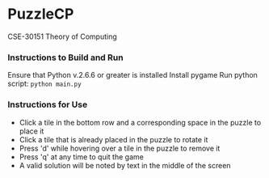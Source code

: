 # PuzzleCP
CSE-30151 Theory of Computing

### Instructions to Build and Run
Ensure that Python v.2.6.6 or greater is installed
Install pygame
Run python script: `python main.py`

### Instructions for Use  
- Click a tile in the bottom row and a corresponding space in the puzzle to place it
- Click a tile that is already placed in the puzzle to rotate it
- Press 'd' while hovering over a tile in the puzzle to remove it
- Press 'q' at any time to quit the game
- A valid solution will be noted by text in the middle of the screen
